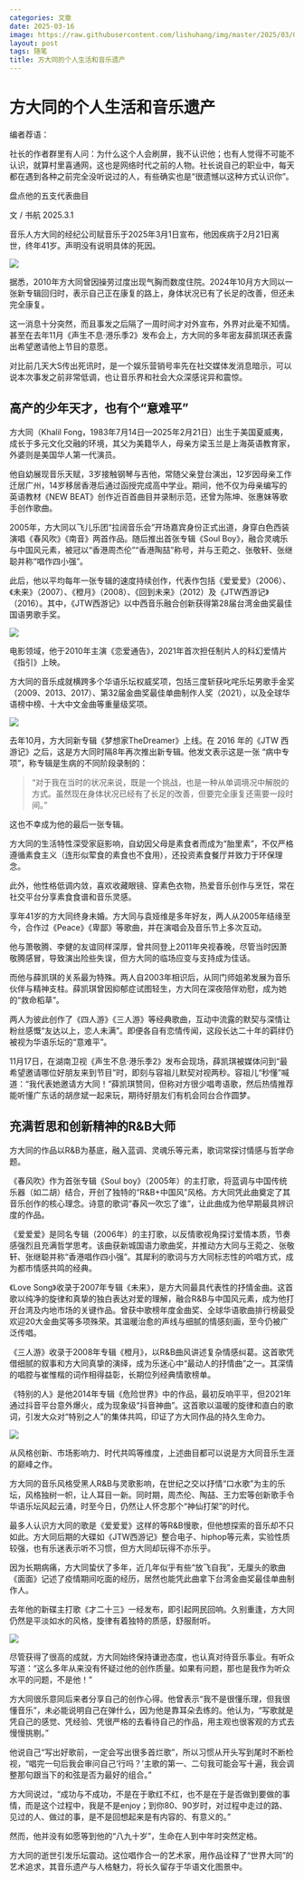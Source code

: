```yaml
---
categories: 文章
date: 2025-03-16
image: https://raw.githubusercontent.com/lishuhang/img/master/2025/03/01/01.jpg
layout: post
tags: 随笔
title: 方大同的个人生活和音乐遗产
---
```


# 方大同的个人生活和音乐遗产

编者荐语：  

社长的作者群里有人问：为什么这个人会刷屏，我不认识他；也有人觉得不可能不认识，就算村里喜通网，这也是网络时代之前的人物。社长说自己的职业中，每天都在遇到各种之前完全没听说过的人，有些确实也是“很遗憾以这种方式认识你”。  

盘点他的五支代表曲目  

文 / 书航 2025.3.1  

音乐人方大同的经纪公司赋音乐于2025年3月1日宣布，他因疾病于2月21日离世，终年41岁。声明没有说明具体的死因。

![](https://raw.githubusercontent.com/lishuhang/img/master/2025/03/01/02.jpg)

据悉，2010年方大同曾因操劳过度出现气胸而数度住院。2024年10月方大同以一张新专辑回归时，表示自己正在康复的路上，身体状况已有了长足的改善，但还未完全康复。

这一消息十分突然，而且事发之后隔了一周时间才对外宣布，外界对此毫不知情。甚至在去年11月《声生不息·港乐季2》发布会上，方大同的多年密友薛凯琪还表露出希望邀请他上节目的意愿。

对比前几天大S传出死讯时，是一个娱乐营销号率先在社交媒体发消息暗示，可以说本次事发之前非常低调，也让音乐界和社会大众深感诧异和震惊。

## 高产的少年天才，也有个“意难平”

方大同（Khalil Fong，1983年7月14日—2025年2月21日）出生于美国夏威夷，成长于多元文化交融的环境，其父为美籍华人，母亲方梁玉兰是上海英语教育家，外婆则是美国华人第一代演员。

他自幼展现音乐天赋，3岁接触钢琴与吉他，常随父亲登台演出，12岁因母亲工作迁居广州，14岁移居香港后通过函授完成高中学业。期间，他不仅为母亲编写的英语教材《NEW BEAT》创作近百首曲目并录制示范，还曾为陈坤、张惠妹等歌手创作歌曲。

2005年，方大同以飞儿乐团“拉阔音乐会”开场嘉宾身份正式出道，身穿白色西装演唱《春风吹》《南音》两首作品。随后推出首张专辑《Soul Boy》，融合灵魂乐与中国风元素，被冠以“香港周杰伦”“香港陶喆”称号，并与王菀之、张敬轩、张继聪并称“唱作四小强”。

此后，他以平均每年一张专辑的速度持续创作，代表作包括《爱爱爱》（2006）、《未来》（2007）、《橙月》（2008）、《回到未来》（2012）及《JTW西游记》（2016）。其中，《JTW西游记》以中西音乐融合创新获得第28届台湾金曲奖最佳国语男歌手奖。   

![](https://raw.githubusercontent.com/lishuhang/img/master/2025/03/01/03.jpg)

电影领域，他于2010年主演《恋爱通告》，2021年首次担任制片人的科幻爱情片《指引》上映。

方大同的音乐成就横跨多个华语乐坛权威奖项，包括三度斩获叱咤乐坛男歌手金奖（2009、2013、2017）、第32届金曲奖最佳单曲制作人奖（2021），以及全球华语榜中榜、十大中文金曲等重量级奖项。   

![](https://raw.githubusercontent.com/lishuhang/img/master/2025/03/01/04.jpg)

去年10月，方大同新专辑《梦想家TheDreamer》上线。在 2016 年的《JTW 西游记》之后，这是方大同时隔8年再次推出新专辑。他发文表示这是一张 “病中专项”，称专辑是生病的不同阶段录制的：

> “对于我在当时的状况来说，既是一个挑战，也是一种从单调境况中解脱的方式。虽然现在身体状况已经有了长足的改善，但要完全康复还需要一段时间。”

这也不幸成为他的最后一张专辑。

方大同的生活特性深受家庭影响，自幼因父母是素食者而成为“胎里素”，不仅严格遵循素食主义（连形似荤食的素食也不食用），还投资素食餐厅并致力于环保理念。

此外，他性格低调内敛，喜欢收藏眼镜、穿素色衣物，热爱音乐创作与烹饪，常在社交平台分享素食食谱和音乐灵感。   

享年41岁的方大同终身未婚。方大同与袁娅维是多年好友，两人从2005年结缘至今，合作过《Peace》《卑鄙》等歌曲，并在演唱会及音乐节上多次互动。

他与萧敬腾、李健的友谊同样深厚，曾共同登上2011年央视春晚，尽管当时因萧敬腾感冒，导致演出险些失误，但方大同的临场应变与支持成为佳话。

而他与薛凯琪的关系最为特殊。两人自2003年相识后，从同门师姐弟发展为音乐伙伴与精神支柱。薛凯琪曾因抑郁症试图轻生，方大同在深夜陪伴劝慰，成为她的“救命稻草”。

两人为彼此创作了《四人游》《三人游》等经典歌曲，互动中流露的默契与深情让粉丝感慨“友达以上，恋人未满”。即便各自有恋情传闻，这段长达二十年的羁绊仍被视为华语乐坛的“意难平”。

11月17日，在湖南卫视《声生不息·港乐季2》发布会现场，薛凯琪被媒体问到“最希望邀请哪位好朋友来到节目”时，即刻与容祖儿默契对视两秒。容祖儿“秒懂”喊道：“我代表她邀请方大同！”薛凯琪赞同，但称对方很少唱粤语歌，然后热情推荐能听懂广东话的胡彦斌一起来玩，期待好朋友们有机会同台合作圆梦。

## 充满哲思和创新精神的R&B大师

方大同的作品以R&B为基底，融入蓝调、灵魂乐等元素，歌词常探讨情感与哲学命题。

《春风吹》作为首张专辑《Soul boy》（2005年）的主打歌，将蓝调与中国传统乐器（如二胡）结合，开创了独特的“R&B+中国风”风格。方大同凭此曲奠定了其音乐创作的核心理念。诗意的歌词“春风一吹忘了谁”，让此曲成为他早期最具辨识度的作品。

《爱爱爱》是同名专辑（2006年）的主打歌，以反情歌视角探讨爱情本质，节奏感强烈且充满哲学思考。该曲获新城国语力歌曲奖，并推动方大同与王菀之、张敬轩、张继聪并称“香港唱作四小强”。其犀利的歌词与方大同标志性的吟唱方式，成为都市情感共鸣的经典。

《Love Song》收录于2007年专辑《未来》，是方大同最具代表性的抒情金曲。这首歌以纯净的旋律和真挚的独白表达对爱的理解，融合R&B与中国风元素，成为他打开台湾及内地市场的关键作品。曾获中歌榜年度金曲奖、全球华语歌曲排行榜最受欢迎20大金曲奖等多项殊荣。其温暖治愈的声线与细腻的情感刻画，至今仍被广泛传唱。

《三人游》收录于2008年专辑《橙月》，以R&B曲风讲述复杂情感纠葛。这首歌凭借细腻的叙事和方大同真挚的演绎，成为乐迷心中“最动人的抒情曲”之一。其深情的唱腔与崔惟楷的词作相得益彰，长期位列经典情歌榜单。

《特别的人》是他2014年专辑《危险世界》中的作品，最初反响平平，但2021年通过抖音平台意外爆火，成为现象级“抖音神曲”。这首歌以温暖的旋律和直白的歌词，引发大众对“特别之人”的集体共鸣，印证了方大同作品的持久生命力。

![](https://raw.githubusercontent.com/lishuhang/img/master/2025/03/01/05.jpg)

从风格创新、市场影响力、时代共鸣等维度，上述曲目都可以说是方大同音乐生涯的巅峰之作。

方大同的音乐风格受黑人R&B与灵歌影响，在世纪之交以抒情“口水歌”为主的乐坛，风格独树一帜，让人耳目一新。同时期，周杰伦、陶喆、王力宏等创新歌手令华语乐坛风起云涌，时至今日，仍然让人怀念那个“神仙打架”的时代。

最多人认识方大同的歌是《爱爱爱》这样的等R&B慢歌，但他想探索的音乐却不只如此。方大同后期的大碟如《JTW西游记》整合电子、hiphop等元素，实验性质较强，也有乐迷表示听不习惯，但方大同却玩得不亦乐乎。

因为长期病痛，方大同蛰伏了多年，近几年似乎有些“放飞自我”，无厘头的歌曲《面面》记述了疫情期间吃面的经历，居然也能凭此曲拿下台湾金曲奖最佳单曲制作人。

去年他的新碟主打歌《才二十三》一经发布，即引起网民回响。久别重逢，方大同仍然是平淡如水的风格，旋律有着独特的质感，舒服耐听。   

![](https://raw.githubusercontent.com/lishuhang/img/master/2025/03/01/06.jpg)

尽管获得了很高的成就，方大同始终保持谦逊态度，也认真对待音乐事业。有听众写道：“这么多年从来没有怀疑过他的创作质量。如果有问题，那也是我作为听众水平的问题，不是他！”

方大同很乐意同后来者分享自己的创作心得。他曾表示“我不是很懂乐理，但我很懂音乐”，未必能说明自己在弹什么，因为他是靠耳朵去练的。他认为，“写歌就是凭自己的感觉、凭经验、凭很严格的去看待自己的作品，用主观也很客观的方式去慢慢挑剔。”

他说自己“写出好歌前，一定会写出很多首烂歌”，所以习惯从开头写到尾时不断检视，“唱完一句后我会审问自己‘行吗？’主歌的第一、二句我可能会写十遍，我会调整那句跟当下的和弦是否为最好的组合。”   

方大同说过，“成功与不成功，不是在于歌红不红，也不是在于是否做到要做的事情，而是这个过程中，我是不是enjoy；到你80、90岁时，对过程中走过的路、见过的人、做过的事，是不是回想起来是有内容的、有意义的。”

然而，他并没有如愿等到他的“八九十岁”，生命在人到中年时突然定格。

方大同的逝世引发乐坛震动。这位唱作合一的艺术家，用作品诠释了“世界大同”的艺术追求，其音乐遗产与人格魅力，将长久留存于华语文化图景中。